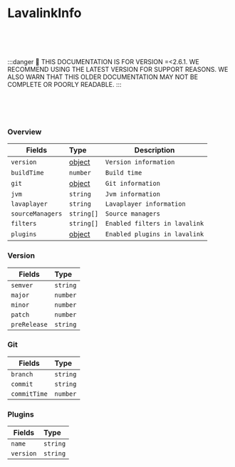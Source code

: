 # LavalinkInfo

<br/><br/><br/>

:::danger
🚨 THIS DOCUMENTATION IS FOR VERSION =\<2.6.1. WE RECOMMEND USING THE LATEST VERSION FOR SUPPORT REASONS. WE ALSO WARN THAT THIS OLDER DOCUMENTATION MAY NOT BE COMPLETE OR POORLY READABLE.
:::

<br/><br/><br/>

### Overview

| Fields           | Type               | Description                   |
|------------------|:-------------------|-------------------------------|
| `version`        | [object](#version) | `Version information`         |
| `buildTime`      | `number`           | `Build time`                  |
| `git`            | [object](#git)     | `Git information`             |
| `jvm`            | `string`           | `Jvm information`             |
| `lavaplayer`     | `string`           | `Lavaplayer information`      |
| `sourceManagers` | `string[]`         | `Source managers`             |
| `filters`        | `string[]`         | `Enabled filters in lavalink` |
| `plugins`        | [object](#plugins) | `Enabled plugins in lavalink` |

### Version

| Fields       | Type     |
|--------------|:---------|
| `semver`     | `string` |
| `major`      | `number` |
| `minor`      | `number` |
| `patch`      | `number` |
| `preRelease` | `string` |

### Git

| Fields       | Type     |
|--------------|:---------|
| `branch`     | `string` |
| `commit`     | `string` |
| `commitTime` | `number` |

### Plugins

| Fields       | Type     |
|--------------|:---------|
| `name`       | `string` |
| `version`    | `string` |